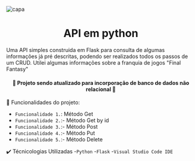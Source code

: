 ![capa](https://github.com/Lucas-Benediht/API_Python/assets/110697669/b28ff274-eb83-4167-ad62-d102b68177d9)

<h1 align="center"> API em python </h1>

Uma API simples construida em Flask para consulta de algumas informações já pré descritas, podendo ser realizados todos os passos de um CRUD.
Utilei algumas informações sobre a franquia de jogos "Final Fantasy"

<h4 align="center">
  🚧 Projeto sendo atualizado para incorporação de banco de dados não relacional 🚧
</h4>


🔨 Funcionalidades do projeto:

  - `Funcionalidade 1.`: Método Get
  - `Funcionalidade 2.`:- Método Get by id
  - `Funcionalidade 3.`:- Método Post
  - `Funcionalidade 4.`:- Método Put
  - `Funcionalidade 5.`:- Método Delete
    
✔️ Técnicologias Utilizadas
  -`Python`
  -`Flask`
  -`Visual Studio Code IDE`
  


